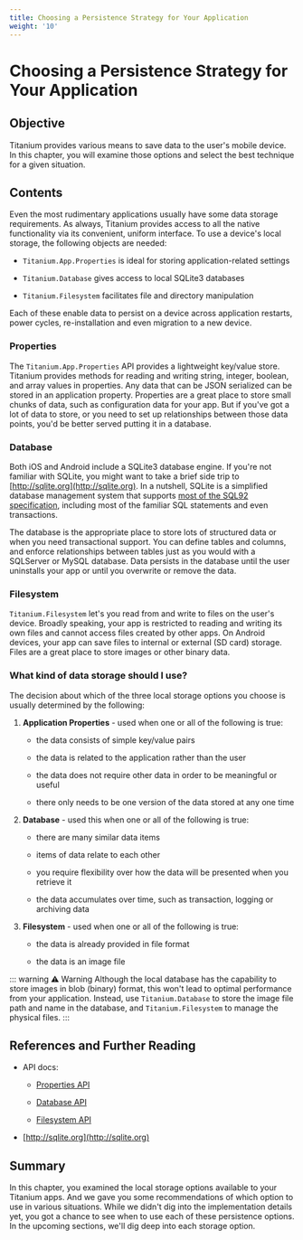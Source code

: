 ```yaml
---
title: Choosing a Persistence Strategy for Your Application
weight: '10'
---
```


# Choosing a Persistence Strategy for Your Application

## Objective

Titanium provides various means to save data to the user's mobile device. In this chapter, you will examine those options and select the best technique for a given situation.

## Contents

Even the most rudimentary applications usually have some data storage requirements. As always, Titanium provides access to all the native functionality via its convenient, uniform interface. To use a device's local storage, the following objects are needed:

* `Titanium.App.Properties` is ideal for storing application-related settings

* `Titanium.Database` gives access to local SQLite3 databases

* `Titanium.Filesystem` facilitates file and directory manipulation

Each of these enable data to persist on a device across application restarts, power cycles, re-installation and even migration to a new device.

### Properties

The `Titanium.App.Properties` API provides a lightweight key/value store. Titanium provides methods for reading and writing string, integer, boolean, and array values in properties. Any data that can be JSON serialized can be stored in an application property. Properties are a great place to store small chunks of data, such as configuration data for your app. But if you've got a lot of data to store, or you need to set up relationships between those data points, you'd be better served putting it in a database.

### Database

Both iOS and Android include a SQLite3 database engine. If you're not familiar with SQLite, you might want to take a brief side trip to [http://sqlite.org](http://sqlite.org). In a nutshell, SQLite is a simplified database management system that supports [most of the SQL92 specification](http://sqlite.org/omitted.html), including most of the familiar SQL statements and even transactions.

The database is the appropriate place to store lots of structured data or when you need transactional support. You can define tables and columns, and enforce relationships between tables just as you would with a SQLServer or MySQL database. Data persists in the database until the user uninstalls your app or until you overwrite or remove the data.

### Filesystem

`Titanium.Filesystem` let's you read from and write to files on the user's device. Broadly speaking, your app is restricted to reading and writing its own files and cannot access files created by other apps. On Android devices, your app can save files to internal or external (SD card) storage. Files are a great place to store images or other binary data.

### What kind of data storage should I use?

The decision about which of the three local storage options you choose is usually determined by the following:

1. **Application Properties** - used when one or all of the following is true:

    * the data consists of simple key/value pairs

    * the data is related to the application rather than the user

    * the data does not require other data in order to be meaningful or useful

    * there only needs to be one version of the data stored at any one time

2. **Database** - used this when one or all of the following is true:

    * there are many similar data items

    * items of data relate to each other

    * you require flexibility over how the data will be presented when you retrieve it

    * the data accumulates over time, such as transaction, logging or archiving data

3. **Filesystem** - used when one or all of the following is true:

    * the data is already provided in file format

    * the data is an image file

::: warning ⚠️ Warning
Although the local database has the capability to store images in blob (binary) format, this won't lead to optimal performance from your application. Instead, use `Titanium.Database` to store the image file path and name in the database, and `Titanium.Filesystem` to manage the physical files.
:::

## References and Further Reading

* API docs:

    * [Properties API](https://titaniumsdk.com/api/titanium/app/properties.html)

    * [Database API](https://titaniumsdk.com/api/titanium/database.html)

    * [Filesystem API](https://titaniumsdk.com/api/titanium/filesystem.html)

* [http://sqlite.org](http://sqlite.org)

## Summary

In this chapter, you examined the local storage options available to your Titanium apps. And we gave you some recommendations of which option to use in various situations. While we didn't dig into the implementation details yet, you got a chance to see when to use each of these persistence options. In the upcoming sections, we'll dig deep into each storage option.
